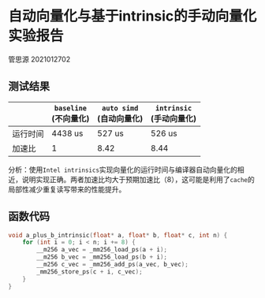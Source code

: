 # 自动向量化与基于intrinsic的手动向量化 实验报告 



管思源 2021012702

## 测试结果

|          | `baseline`<br />(不向量化) | `auto simd`<br />(自动向量化) | `intrinsic`<br />(手动向量化) |
| -------- | -------------------------- | ----------------------------- | ----------------------------- |
| 运行时间 | 4438 us                    | 527 us                        | 526 us                        |
| 加速比   | 1                          | 8.42                          | 8.44                          |

分析：使用`Intel intrinsics`实现向量化的运行时间与编译器自动向量化的相近，说明实现正确。两者加速比均大于预期加速比（8），这可能是利用了`cache`的局部性减少重复读写带来的性能提升。

## 函数代码

```cpp
void a_plus_b_intrinsic(float* a, float* b, float* c, int n) {
    for (int i = 0; i < n; i += 8) {
        __m256 a_vec = _mm256_load_ps(a + i);
        __m256 b_vec = _mm256_load_ps(b + i);
        __m256 c_vec = _mm256_add_ps(a_vec, b_vec);
        _mm256_store_ps(c + i, c_vec);
    }
}
```

